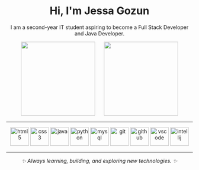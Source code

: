 <h1 align="center">Hi, I'm Jessa Gozun</h1>
<p align="center">I am a second-year IT student aspiring to become a Full Stack Developer and Java Developer.</p>

<div align="center">
  <img src="https://github-readme-stats.vercel.app/api?username=Solelyy&show_icons=true&theme=tokyonight&hide_border=true&count_private=true" height="200" style="margin-right: 20px;" />
  <img src="https://media4.giphy.com/media/v1.Y2lkPTc5MGI3NjExdHplY2Q1aWo0bXN4MmIzd3JybnY4YXdoYjlpMDhzZng4MWF2a3B5cCZlcD12MV9pbnRlcm5hbF9naWZfYnlfaWQmY3Q9Zw/13HBDT4QSTpveU/giphy.gif" height="200"/>
</div>

---

<div align="center">
  <!-- Languages -->
  <img src="https://cdn.jsdelivr.net/gh/devicons/devicon/icons/html5/html5-original.svg" height="50" alt="html5" />
  <img src="https://cdn.jsdelivr.net/gh/devicons/devicon/icons/css3/css3-original.svg" height="50" alt="css3" />
  <img src="https://cdn.jsdelivr.net/gh/devicons/devicon/icons/java/java-original.svg" height="50" alt="java" />
  <img src="https://cdn.jsdelivr.net/gh/devicons/devicon/icons/python/python-original.svg" height="50" alt="python" />
  
  <!-- Tools / Frameworks -->
  <img src="https://cdn.jsdelivr.net/gh/devicons/devicon/icons/mysql/mysql-original.svg" height="50" alt="mysql" />
  <img src="https://cdn.jsdelivr.net/gh/devicons/devicon/icons/git/git-original.svg" height="50" alt="git" />
  <img src="https://cdn.jsdelivr.net/gh/devicons/devicon/icons/github/github-original.svg" height="50" alt="github" />
  <img src="https://cdn.jsdelivr.net/gh/devicons/devicon/icons/vscode/vscode-original.svg" height="50" alt="vscode" />
  <img src="https://cdn.jsdelivr.net/gh/devicons/devicon/icons/intellij/intellij-original.svg" height="50" alt="intellij" />
</div>

---

<p align="center"><em>✨ Always learning, building, and exploring new technologies. ✨</em></p>
